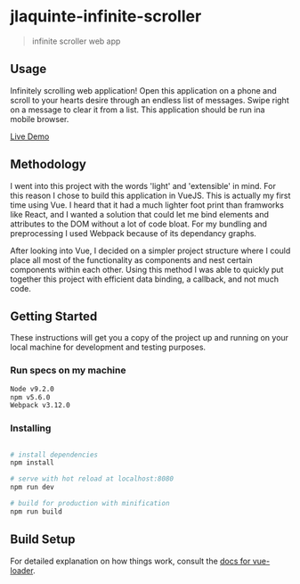 # jlaquinte-infinite-scroller

> infinite scroller web app

## Usage

Infinitely scrolling web application! Open this application on a phone and scroll to your hearts desire through an endless list of messages. Swipe right on a message to clear it from a list. This application should be run ina mobile browser.

[Live Demo](https://goo.gl/3XNfYE)

## Methodology
I went into this project with the words 'light' and 'extensible' in mind. For this reason I chose to build this application in VueJS. This is actually my first time using Vue. I heard that it had a much lighter foot print than framworks like React, and I wanted a solution that could let me bind elements and attributes to the DOM without a lot of code bloat. For my bundling and preprocessing I used Webpack because of its dependancy graphs.

After looking into Vue, I decided on a simpler project structure where I could place all most of the functionality as components and nest certain components within each other. Using this method I was able to quickly put together this project with efficient data binding, a callback, and not much code.

## Getting Started

These instructions will get you a copy of the project up and running on your local machine for development and testing purposes.

### Run specs on my machine
``` bash
Node v9.2.0
npm v5.6.0
Webpack v3.12.0
```

### Installing

``` bash

# install dependencies
npm install

# serve with hot reload at localhost:8080
npm run dev

# build for production with minification
npm run build
```

## Build Setup



For detailed explanation on how things work, consult the [docs for vue-loader](http://vuejs.github.io/vue-loader).

